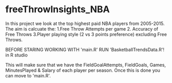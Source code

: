 # freeThrowInsights_NBA
In this project we look at the top highest paid NBA players from 2005-2015. The aim is calcuate the: 1.Free Throw Attempts per game 
2. Accuracy of Free Throws 3.Player playing style (2 vs 3 points preference) excluding Free Throws.


BEFORE STARING WORKING WITH 'main.R' RUN 'BasketballTrendsData.R'! in R studio

This will make sure that we have the FieldGoalAttempts, FieldGoals, Games, MinutesPlayed & Salary of each player per season.
Once this is done you can move to 'main.R'.




   
